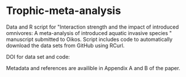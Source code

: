 # Trophic-meta-analysis
Data and R script for "Interaction strength and the impact of introduced omnivores: A meta-analysis of introduced aquatic invasive species " manuscript submitted to Oikos. Script includes code to automatically download the data sets from GitHub using RCurl.

DOI for data set and code:

Metadata and references are availible in Appendix A and B of the paper. 
